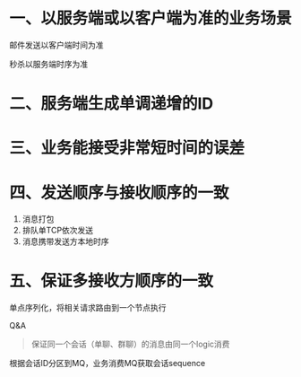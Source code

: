 # 一、以服务端或以客户端为准的业务场景

邮件发送以客户端时间为准

秒杀以服务端时序为准

# 二、服务端生成单调递增的ID

# 三、业务能接受非常短时间的误差

# 四、发送顺序与接收顺序的一致

1. 消息打包
2. 排队单TCP依次发送
3. 消息携带发送方本地时序

# 五、保证多接收方顺序的一致

单点序列化，将相关请求路由到一个节点执行

Q&A

> 保证同一个会话（单聊、群聊）的消息由同一个logic消费

根据会话ID分区到MQ，业务消费MQ获取会话sequence

